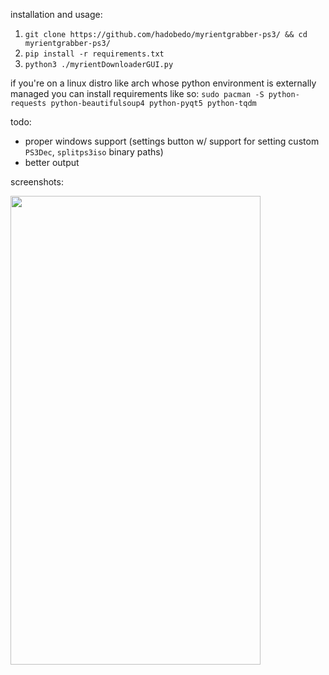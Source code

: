 installation and usage:
1. `git clone https://github.com/hadobedo/myrientgrabber-ps3/ && cd myrientgrabber-ps3/`
2. `pip install -r requirements.txt`
3. `python3 ./myrientDownloaderGUI.py`

if you're on a linux distro like arch whose python environment is externally managed you can install requirements like so:
`sudo pacman -S python-requests python-beautifulsoup4 python-pyqt5 python-tqdm`

todo:
- proper windows support (settings button w/ support for setting custom `PS3Dec`, `splitps3iso` binary paths)
- better output

screenshots:

<img src="https://github.com/hadobedo/myrientgrabber-ps3/assets/34556645/86aec050-7dcc-4dfa-b785-3f262187b4eb" width="400" height="750">
